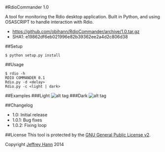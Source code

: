 #RdioCommander 1.0

A tool for monitoring the Rdio desktop application. Built in Python, and using OSASCRIPT to handle interaction with Rdio.

- https://github.com/obihann/RdioCommander/archive/1.0.tar.gz
- SHA1: e19862df6eb021996e82b39362ee2a4d2c806d38

##Setup
``` 
$ python setup.py install
```

##Usage
```
$ rdio -h
RDIO COMMANDER 0.1
Rdio.py -d <delay>
Rdio.py -c <light | dark>
```

##Examples
###Light
![alt tag](https://raw.github.com/obihann/RdioCommander/master/screenshots/light.png)
###Dark
![alt tag](https://raw.github.com/obihann/RdioCommander/master/screenshots/dark.png)

##Changelog
- 1.0: Initial release
- 1.0.1: Bug fixes
- 1.0.2: Fixing loop


##License
This tool is protected by the [GNU General Public License v2](http://www.gnu.org/licenses/gpl-2.0.html).

Copyright [Jeffrey Hann](http://jeffreyhann.ca/) 2014
